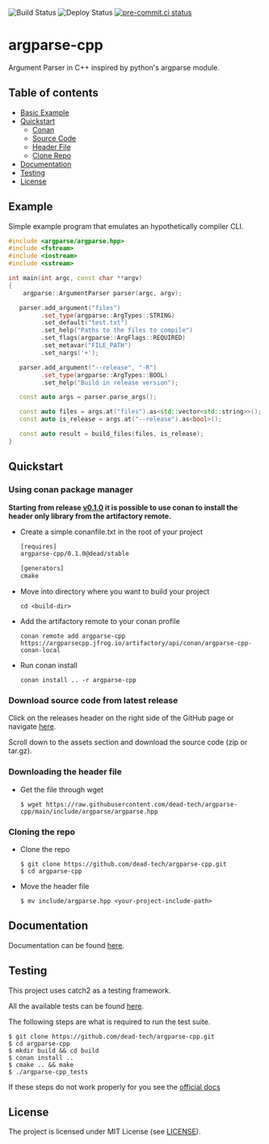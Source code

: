![Build Status](https://github.com/dead-tech/argparse-cpp/actions/workflows/linux.yml/badge.svg)
![Deploy Status](https://github.com/dead-tech/argparse-cpp/actions/workflows/deploy.yml/badge.svg)
[![pre-commit.ci status](https://results.pre-commit.ci/badge/github/dead-tech/argparse-cpp/main.svg)](https://results.pre-commit.ci/latest/github/dead-tech/argparse-cpp/main)
# argparse-cpp

Argument Parser in C++ inspired by python's argparse module.

## Table of contents
   * [Basic Example](#example)
   * [Quickstart](#quickstart)
      * [Conan](#using-conan-package-manager)
      * [Source Code](#download-source-code-from-latest-release)
      * [Header File](#downloading-the-header-file)
      * [Clone Repo](#cloning-the-repo)
   * [Documentation](#documentation)
   * [Testing](#testing)
   * [License](#license)

## Example

Simple example program that emulates an hypothetically compiler CLI.

```cpp
#include <argparse/argparse.hpp>
#include <fstream>
#include <iostream>
#include <sstream>

int main(int argc, const char **argv)
{
    argparse::ArgumentParser parser(argc, argv);

   parser.add_argument("files")
         .set_type(argparse::ArgTypes::STRING)
         .set_default("test.txt")
         .set_help("Paths to the files to compile")
         .set_flags(argparse::ArgFlags::REQUIRED)
         .set_metavar("FILE_PATH")
         .set_nargs('+');

   parser.add_argument("--release", "-R")
         .set_type(argparse::ArgTypes::BOOL)
         .set_help("Build in release version");

   const auto args = parser.parse_args();

   const auto files = args.at("files").as<std::vector<std::string>>();
   const auto is_release = args.at("--release").as<bool>();

   const auto result = build_files(files, is_release);
}
```

## Quickstart

### Using conan package manager

**Starting from release [v0.1.0](https://github.com/dead-tech/argparse-cpp/releases/tag/v0.1.0) it is possible to use conan to install the header only library from the artifactory remote.**

- Create a simple conanfile.txt in the root of your project

   ```txt
   [requires]
   argparse-cpp/0.1.0@dead/stable

   [generators]
   cmake
   ```

- Move into directory where you want to build your project

   ```console
   cd <build-dir>
   ```

- Add the artifactory remote to your conan profile

   ```console
   conan remote add argparse-cpp https://argparsecpp.jfrog.io/artifactory/api/conan/argparse-cpp-conan-local
   ```

- Run conan install

   ```console
   conan install .. -r argparse-cpp
   ```

### Download source code from latest release

Click on the releases header on the right side of the GitHub page or navigate [here](https://github.com/dead-tech/argparse-cpp/releases).

Scroll down to the assets section and download the source code (zip or tar.gz).
### Downloading the header file

- Get the file through wget
   ```console
   $ wget https://raw.githubusercontent.com/dead-tech/argparse-cpp/main/include/argparse/argparse.hpp
   ```

### Cloning the repo

- Clone the repo
   ```console
   $ git clone https://github.com/dead-tech/argparse-cpp.git
   $ cd argparse-cpp
   ```
- Move the header file
   ```console
   $ mv include/argparse.hpp <your-project-include-path>
   ```

## Documentation

Documentation can be found [here](dead-tech.github.io/argparse-cpp).

## Testing

This project uses catch2 as a testing framework.

All the available tests can be found [here](tests/).

The following steps are what is required to run the test suite.

```console
$ git clone https://github.com/dead-tech/argparse-cpp.git
$ cd argparse-cpp
$ mkdir build && cd build
$ conan install ..
$ cmake .. && make
$ ./argparse-cpp_tests
```

If these steps do not work properly for you see the [official docs](https://dead-tech.github.io/argparse-cpp/user_guide/running_tests.html)

## License

The project is licensed under MIT License (see [LICENSE](LICENSE)).
